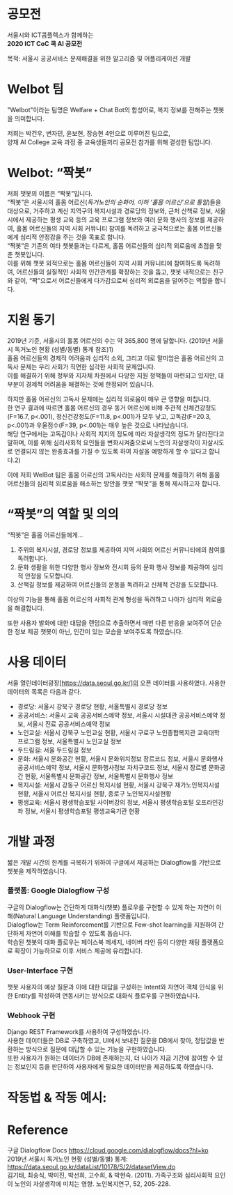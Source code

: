 # 공모전

서울시와 ICT콤플렉스가 함께하는  
**2020 ICT CoC 콕 AI 공모전**

목적: 서울시 공공서비스 문제해결을 위한 알고리즘 및 어플리케이션 개발


# Welbot 팀

"Welbot"이라는 팀명은 Welfare + Chat Bot의 합성어로, 복지 정보를 전해주는 챗봇을 의미합니다.   

저희는 박건우, 변자민, 윤보현, 장승현 4인으로 이루어진 팀으로,  
양재 AI College 교육 과정 중 교육생들끼리 공모전 참가를 위해 결성한 팀입니다. 

# Welbot: “짝봇”

저희 챗봇의 이름은 “짝봇”입니다.  
“짝봇”은 서울시의 홀몸 어르신(*독거노인의 순화어. 이하 ‘홀몸 어르신’으로 통일*)들을 대상으로, 거주하고 계신 지역구의 복지시설과 경로당의 정보와, 근처 산책로 정보, 서울시에서 제공하는 평생 교육 등의 교육 프로그램 정보와 여러 문화 행사의 정보를 제공하여, 홀몸 어르신들의 지역 사회 커뮤니티 참여를 독려하고 궁극적으로는 홀몸 어르신들에게 심리적 안정감을 주는 것을 목표로 합니다.   
“짝봇”은 기존의 여타 챗봇들과는 다르게, 홀몸 어르신들의 심리적 외로움에 초점을 맞춘 챗봇입니다.   
이를 위해 챗봇 외적으로는 홀몸 어르신들이 지역 사회 커뮤니티에 참여하도록 독려하여, 어르신들의 실질적인 사회적 인간관계를 확장하는 것을 돕고, 챗봇 내적으로는 친구와 같이, “짝”으로서 어르신들에게 다가감으로써 심리적 외로움을 덜어주는 역할을 합니다. 


# 지원 동기

2019년 기준, 서울시의 홀몸 어르신의 수는 약 365,800 명에 달합니다. (2019년 서울시 독거노인 현황 (성별/동별) 통계 참조)1)  
홀몸 어르신들의 경제적 어려움과 심리적 소외, 그리고 이로 말미암은 홀몸 어르신의 고독사 문제는 우리 사회가 직면한 심각한 사회적 문제입니다.  
이를 해결하기 위해 정부와 지자체 차원에서 다양한 지원 정책들이 마련되고 있지만, 대부분이 경제적 어려움을 해결하는 것에 한정되어 있습니다.  

하지만 홀몸 어르신의 고독사 문제에는 심리적 외로움이 매우 큰 영향을 미칩니다.  
한 연구 결과에 따르면 홀몸 어르신의 경우 동거 어르신에 비해 주관적 신체건강정도(F=16.7, p<.001), 정신건강정도(F=11.8, p<.001)가 모두 낮고, 고독감(F=20.3, p<.001)과 우울점수(F=39, p<.001)는 매우 높은 것으로 나타났습니다.  
해당 연구에서는 고독감이나 사회적 지지의 정도에 따라 자살생각의 정도가 달라진다고 말하며, 이를 위해 심리사회적 요인들을 변화시켜줌으로써 노인의 자살생각이 자살시도로 연결되지 않는 완충효과를 가질 수 있도록 하여 자살을 예방하게 할 수 있다고 합니다.2)   

이에 저희 WelBot 팀은 홀몸 어르신의 고독사라는 사회적 문제를 해결하기 위해 홀몸 어르신들의 심리적 외로움을 해소하는 방안을 챗봇 “짝봇”을 통해 제시하고자 합니다. 

# “짝봇”의 역할 및 의의  

“짝봇”은 홀몸 어르신들에게...  
1. 주위의 복지시설, 경로당 정보를 제공하여 지역 사회의 어르신 커뮤니티에의 참여를 독려합니다.  
2. 문화 생활을 위한 다양한 행사 정보와 전시회 등의 문화 행사 정보를 제공하여 심리적 안정을 도모합니다.  
3. 산책길 정보를 제공하여 어르신들의 운동을 독려하고 신체적 건강을 도모합니다.  

이상의 기능을 통해 홀몸 어르신의 사회적 관계 형성을 독려하고 나아가 심리적 외로움을 해결합니다.   

또한 사용자 발화에 대한 대답을 랜덤으로 추출하면서 매번 다른 반응을 보여주어 단순한 정보 제공 챗봇이 아닌, 인간미 있는 모습을 보여주도록 하였습니다. 

# 사용 데이터  

서울 열린데이터광장[https://data.seoul.go.kr/]의 오픈 데이터를 사용하였다. 사용한 데이터의 목록은 다음과 같다.  

- 경로당: 서울시 강북구 경로당 현황, 서울특별시 경로당 정보  
- 공공서비스: 서울시 교육 공공서비스예약 정보, 서울시 시설대관 공공서비스예약 정보, 서울시 진료 공공서비스예약 정보  
- 노인교실: 서울시 강북구 노인교실 현황, 서울시 구로구 노인종합복지관 교육대학 프로그램 정보, 서울특별시 노인교실 정보  
- 두드림길: 서울 두드림길 정보  
- 문화: 서울시 문화공간 현황, 서울시 문화위치정보 장르코드 정보, 서울시 문화행사 공공서비스예약 정보, 서울시 문화행사정보 자치구코드 정보, 서울시 장르별 문화공간 현황, 서울특별시 문화공간 정보, 서울특별시 문화행사 정보  
- 복지시설: 서울시 강동구 어르신 복지시설 현황, 서울시 강북구 재가노인복지시설 현황, 서울시 어르신 복지시설 현황, 종로구 노인복지시설현황  
- 평생교육: 서울시 평생학습포털 사이버강의 정보, 서울시 평생학습포털 오프라인강좌 정보, 서울시 평생학습포털 평생교육기관 현황  

# 개발 과정  

짧은 개발 시간의 한계를 극복하기 위하여 구글에서 제공하는 Dialogflow를 기반으로 챗봇을 제작하였습니다.  

### 플랫폼: Google Dialogflow 구성  

구글의 Dialogflow는 간단하게 대화식(챗봇) 플로우를 구현할 수 있게 하는 자연어 이해(Natural Language Understanding) 플랫폼입니다.  
Dialogflow는 Term Reinforcement를 기반으로 Few-shot learning을 지원하여 간단하게 자연어 이해를 학습할 수 있도록 돕습니다.  
학습된 챗봇의 대화 플로우는 페이스북 메세지, 네이버 라인 등의 다양한 채팅 플랫폼으로 확장이 가능하므로 이후 서비스 제공에 유리합니다.

### User-Interface 구현  

챗봇 사용자의 예상 질문과 이에 대한 대답을 구성하는 Intent와 자연어 객체 인식을 위한 Entity를 작성하여 연동시키는 방식으로 대화식 플로우를 구현하였습니다. 

### Webhook 구현  

Django REST Framework를 사용하여 구성하였습니다.  
사용한 데이터들은 DB로 구축하였고, UI에서 보내진 질문을 DB에서 찾아, 정답값을 반환하는 방식으로 질문에 대답할 수 있는 기능을 구현하였습니다.  
또한 사용자가 원하는 데이터가 DB에 존재하는지, 더 나아가 지금 기간에 참여할 수 있는 정보인지 등을 판단하여 사용자에게 필요한 데이터만을 제공하도록 하였습니다.  

# 작동법 & 작동 예시:


# Reference  
구글 Dialogflow Docs https://cloud.google.com/dialogflow/docs?hl=ko  
2019년 서울시 독거노인 현황 (성별/동별) 통계: https://data.seoul.go.kr/dataList/10178/S/2/datasetView.do  
김기태, 최송식, 박미진, 박선희, 고수희, & 박현숙. (2011). 가족구조와 심리사회적 요인이 노인의 자살생각에 미치는 영향. 노인복지연구, 52, 205-228.   
